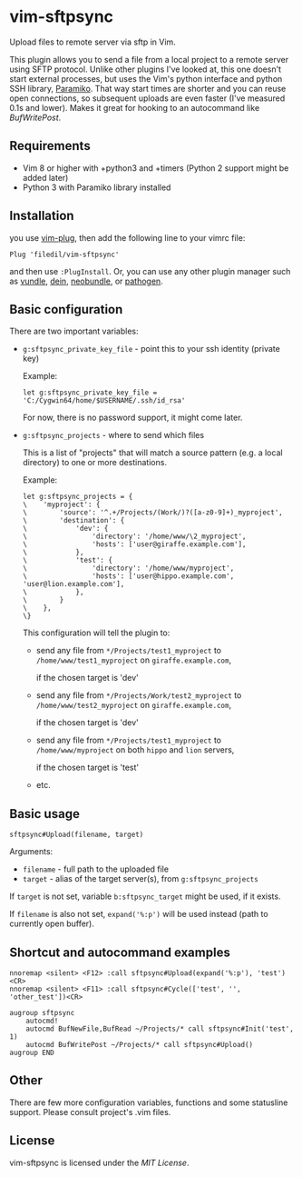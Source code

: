 # vim-sftpsync
Upload files to remote server via sftp in Vim.

This plugin allows you to send a file from a local project to a remote server using SFTP protocol. Unlike other plugins I've looked at, this one doesn't start external processes, but uses the Vim's python interface and python SSH library, [Paramiko](http://www.paramiko.org/). That way start times are shorter and you can reuse open connections, so subsequent uploads are even faster (I've measured 0.1s and lower). Makes it great for hooking to an autocommand like *BufWritePost*.

Requirements
------------
- Vim 8 or higher with +python3 and +timers (Python 2 support might be added later)
- Python 3 with Paramiko library installed

Installation
------------
you use [vim-plug](https://github.com/junegunn/vim-plug), then add the following line to your vimrc file:

```vim
Plug 'filedil/vim-sftpsync'
```

and then use `:PlugInstall`.  Or, you can use any other plugin manager such as
[vundle](https://github.com/gmarik/vundle),
[dein](https://github.com/Shougo/dein.vim),
[neobundle](https://github.com/Shougo/neobundle.vim), or
[pathogen](https://github.com/tpope/vim-pathogen).

Basic configuration
-------------------
There are two important variables:

* `g:sftpsync_private_key_file` - point this to your ssh identity (private key)

    Example:
    ```vim
    let g:sftpsync_private_key_file = 'C:/Cygwin64/home/$USERNAME/.ssh/id_rsa'
    ```
    For now, there is no password support, it might come later.


* `g:sftpsync_projects` - where to send which files

    This is a list of "projects" that will match a source pattern (e.g. a local directory) to one or more destinations.

    Example:
    ```vim
    let g:sftpsync_projects = {
    \    'myproject': {
    \        'source': '^.+/Projects/(Work/)?([a-z0-9]+)_myproject',
    \        'destination': {
    \            'dev': {
    \                'directory': '/home/www/\2_myproject',
    \                'hosts': ['user@giraffe.example.com'],
    \            },
    \            'test': {
    \                'directory': '/home/www/myproject',
    \                'hosts': ['user@hippo.example.com', 'user@lion.example.com'],
    \            },
    \        }
    \    },
    \}
    ```

    This configuration will tell the plugin to:
    - send any file from `*/Projects/test1_myproject` to `/home/www/test1_myproject` on `giraffe.example.com`,

        if the chosen target is 'dev'
    - send any file from `*/Projects/Work/test2_myproject` to `/home/www/test2_myproject` on `giraffe.example.com`,

        if the chosen target is 'dev'
    - send any file from `*/Projects/test1_myproject` to `/home/www/myproject` on both `hippo` and `lion` servers,

        if the chosen target is 'test'
    - etc.

Basic usage
-----------
```vim
sftpsync#Upload(filename, target)
```

Arguments:
* `filename` - full path to the uploaded file
* `target` - alias of the target server(s), from `g:sftpsync_projects`

If `target` is not set, variable `b:sftpsync_target` might be used, if it exists.

If `filename` is also not set, `expand('%:p')` will be used instead (path to currently open buffer).

Shortcut and autocommand examples
--------------------
```vim
nnoremap <silent> <F12> :call sftpsync#Upload(expand('%:p'), 'test')<CR>
nnoremap <silent> <F11> :call sftpsync#Cycle(['test', '', 'other_test'])<CR>

augroup sftpsync
    autocmd!
    autocmd BufNewFile,BufRead ~/Projects/* call sftpsync#Init('test', 1)
    autocmd BufWritePost ~/Projects/* call sftpsync#Upload()
augroup END
```

Other
-----
There are few more configuration variables, functions and some statusline support. Please consult project's .vim files.

License
-------
vim-sftpsync is licensed under the *MIT License*.


